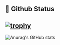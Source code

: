 ## 👋 Github Status

[![trophy](https://github-profile-trophy.vercel.app/?username=sam3319&theme=nord)](https://github.com/ryo-ma/github-profile-trophy)
--
![Anurag's GitHub stats](https://github-readme-stats.vercel.app/api?username=sam3319&show_icons=true&theme=github_dark)
<!--
**sam3319/sam3319** is a ✨ _special_ ✨ repository because its `README.md` (this file) appears on your GitHub profile.

Here are some ideas to get you started:

- 🔭 I’m currently working on ...
- 🌱 I’m currently learning ...
- 👯 I’m looking to collaborate on ...
- 🤔 I’m looking for help with ...
- 💬 Ask me about ...
- 📫 How to reach me: ...
- 😄 Pronouns: ...
- ⚡ Fun fact: ...
-->
